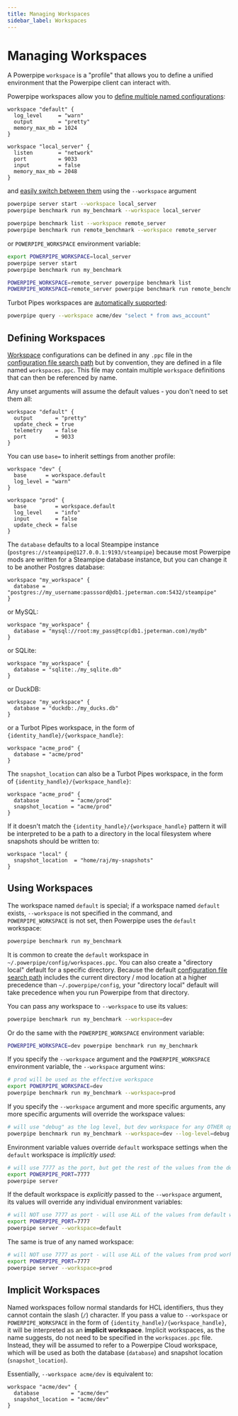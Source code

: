 ```yaml
---
title: Managing Workspaces
sidebar_label: Workspaces
---
```


# Managing Workspaces

A Powerpipe `workspace` is a "profile" that allows you to define a unified environment that the Powerpipe client can interact with.  

Powerpipe workspaces allow you to [define multiple named configurations](#defining-workspaces):

```hcl
workspace "default" {
  log_level     = "warn"
  output        = "pretty"
  memory_max_mb = 1024
}

workspace "local_server" {
  listen        = "network"
  port          = 9033
  input         = false
  memory_max_mb = 2048
}

```

and [easily switch between them](#using-workspaces) using the `--workspace` argument 

```bash
powerpipe server start --workspace local_server
powerpipe benchmark run my_benchmark --workspace local_server

powerpipe benchmark list --workspace remote_server
powerpipe benchmark run remote_benchmark --workspace remote_server
```

or `POWERPIPE_WORKSPACE` environment variable:
```bash
export POWERPIPE_WORKSPACE=local_server
powerpipe server start
powerpipe benchmark run my_benchmark

POWERPIPE_WORKSPACE=remote_server powerpipe benchmark list
POWERPIPE_WORKSPACE=remote_server powerpipe benchmark run remote_benchmark
```


Turbot Pipes workspaces are [automatically supported](#implicit-workspaces):
```bash
powerpipe query --workspace acme/dev "select * from aws_account"
```

<!--
Turbot Pipes workspaces are [automatically supported](#implicit-workspaces):
```bash
powerpipe query --workspace acme/dev "select * from aws_account"
```
-->

## Defining Workspaces
[Workspace](/docs/reference/config-files/workspace) configurations can be defined in any `.ppc` file in the [configuration file search path](/docs/reference/env-vars/powerpipe_config_path) but by convention, they are defined in a file named `workspaces.ppc`.  This file may contain multiple `workspace` definitions that can then be referenced by name.

Any unset arguments will assume the default values - you don't need to set them all:

```hcl
workspace "default" {
  output       = "pretty"
  update_check = true
  telemetry    = false
  port         = 9033
}
```

You can use `base=` to inherit settings from another profile:
```hcl
workspace "dev" {
  base      = workspace.default
  log_level = "warn"
}

workspace "prod" {
  base         = workspace.default
  log_level    = "info"
  input        = false
  update_check = false
}
```


The `database` defaults to a local Steampipe instance (`postgres://steampipe@127.0.0.1:9193/steampipe`) because most Powerpipe mods are written for a Steampipe database instance, but you can change it to be another Postgres database:

```hcl
workspace "my_workspace" {
  database = "postgres://my_username:passsord@db1.jpeterman.com:5432/steampipe"
}
```

or MySQL:
```hcl
workspace "my_workspace" {
  database = "mysql://root:my_pass@tcp(db1.jpeterman.com)/mydb"
}
```

or SQLite:

```hcl
workspace "my_workspace" {
  database = "sqlite:./my_sqlite.db"
}
```

or DuckDB:
```hcl
workspace "my_workspace" {
  database = "duckdb:./my_ducks.db"
}
```


or a Turbot Pipes workspace, in the form of `{identity_handle}/{workspace_handle}`:
```hcl
workspace "acme_prod" {
  database = "acme/prod"
}
```

The `snapshot_location` can also be a Turbot Pipes workspace, in the form 
of `{identity_handle}/{workspace_handle}`: 
```hcl
workspace "acme_prod" {
  database          = "acme/prod"
  snapshot_location = "acme/prod"
}
```

If it doesn't match the `{identity_handle}/{workspace_handle}` pattern it will be interpreted to be a path to a directory in the local filesystem where snapshots should be written to:

```hcl
workspace "local" {
  snapshot_location  = "home/raj/my-snapshots" 
}
```


## Using Workspaces
The workspace named `default` is special; if a workspace named `default` exists,
`--workspace` is not  specified in the command, and `POWERPIPE_WORKSPACE` is not set, then Powerpipe uses the `default` workspace:

```bash
powerpipe benchmark run my_benchmark
```

It is common to create the `default` workspace in `~/.powerpipe/config/workspaces.ppc`.  You can also create a "directory local" default for a specific directory.  Because the default [configuration file search path](/docs/reference/env-vars/powerpipe_config_path) includes the current directory / mod location at a higher precedence than `~/.powerpipe/config`, your "directory local" default will take precedence when you run Powerpipe from that directory.

You can pass any workspace to `--workspace` to use its values:

```bash
powerpipe benchmark run my_benchmark --workspace=dev 
```

Or do the same with the `POWERPIPE_WORKSPACE` environment variable:

```bash
POWERPIPE_WORKSPACE=dev powerpipe benchmark run my_benchmark 
```

If you specify the `--workspace` argument and the `POWERPIPE_WORKSPACE` environment variable, the `--workspace` argument wins:

```bash
# prod will be used as the effective workspace
export POWERPIPE_WORKSPACE=dev 
powerpipe benchmark run my_benchmark --workspace=prod
```

If you specify the `--workspace` argument and more specific arguments, any more specific arguments will override the workspace values:

```bash
# will use "debug" as the log level, but dev workspace for any OTHER options
powerpipe benchmark run my_benchmark --workspace=dev --log-level=debug
```

Environment variable values override `default` workspace settings when the `default` workspace is *implicitly used*:
```bash
# will use 7777 as the port, but get the rest of the values from the default workspace
export POWERPIPE_PORT=7777 
powerpipe server 
```

If the default  workspace is *explicitly* passed to the `--workspace` argument, its values will override any individual environment variables:

```bash
# will NOT use 7777 as port - will use ALL of the values from default workspace so the port is 9033
export POWERPIPE_PORT=7777 
powerpipe server --workspace=default 
```

The same is true of any named workspace:
```bash
# will NOT use 7777 as port - will use ALL of the values from prod workspace so the port is 9033
export POWERPIPE_PORT=7777 
powerpipe server --workspace=prod 
```


## Implicit Workspaces

Named workspaces follow normal standards for HCL identifiers, thus they cannot contain
the slash (`/`) character.  If you pass a value to `--workspace` or `POWERPIPE_WORKSPACE`
in the form of `{identity_handle}/{workspace_handle}`, it will be interpreted as
an **implicit workspace**.  Implicit workspaces, as the name suggests, do not
need to be specified in the `workspaces.ppc` file.  Instead, they will be assumed
to refer to a Powerpipe Cloud workspace, which will be used as both the database (`database`)
and snapshot location (`snapshot_location`).

Essentially, `--workspace acme/dev` is equivalent to:
```hcl
workspace "acme/dev" {
  database          = "acme/dev"
  snapshot_location = "acme/dev"
}
```
